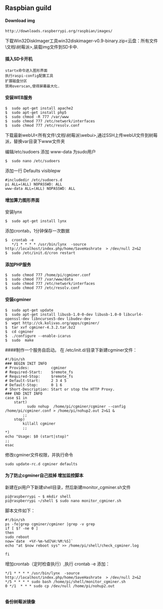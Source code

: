 ﻿## Raspbian guild

#### Download img

    http://downloads.raspberrypi.org/raspbian/images/

下载Win32DiskImager工具win32diskimager-v0.9-binary.zip<云盘：所有文件\文档\树莓派>,装载img文件到SD卡中.

#### 插入SD卡开机
    startx命令进入图形界面
    执行raspi-config配置工具
    扩展磁盘分区
    禁用overscan,使得屏幕最大化.

#### 安装WEB服务

````
$  sudo apt-get install apache2
$  sudo apt-get install php5
$  sudo chmod -R 777 /var/www
$  sudo chmod 777 /etc/network/interfaces
$  sudo chmod 777 /etc/resolv.conf 

````
下载最新webUI<所有文件\文档\树莓派\webui>,通过SSH上传webUI文件到树莓派，替换var目录下www文件夹

编辑/etc/sudoers 添加 www-data 为sudo用户

````
$  sudo nano /etc/sudoers
````

添加一行 Defaults visiblepw

````
#includedir /etc/sudoers.d
pi ALL=(ALL) NOPASSWD: ALL
www-data ALL=(ALL) NOPASSWD: ALL
````

#### 增加算力图形界面

安装lynx 

````
$  sudo apt-get install lynx

````

添加crontab，1分钟保存一次数据

````
$  crontab -e
   */1 * * * * /usr/bin/lynx  -source  http://localhost/index.php/home/SaveHashrate  > /dev/null 2>&2
$  sudo /etc/init.d/cron restart

````

#### 添加PHP服务

````
$  sudo chmod 777 /home/pi/cgminer.conf 
$  sudo chmod 777 /var/www/data
$  sudo chmod 777 /etc/network/interfaces
$  sudo chmod 777 /etc/resolv.conf 

````
#### 安装cgminer

```
$  sudo apt-get update
$  sudo apt-get install libusb-1.0-0-dev libusb-1.0-0 libcurl4-openssl-dev libncurses5-dev libudev-dev
$  wget http://ck.kolivas.org/apps/cgminer/
$  tar xvf cgminer-4.3.2.tar.bz2
$  cd cgminer
$  ./configure --enable-icarus
$  sudo  make
```

####制作一个服务自启动。
在 /etc/init.d/目录下新建cgminer文件：

```
#!/bin/sh
### BEGIN INIT INFO
# Provides:          cgminer
# Required-Start:    $remote_fs
# Required-Stop:     $remote_fs
# Default-Start:     2 3 4 5
# Default-Stop:      0 1 6
# Short-Description: Start or stop the HTTP Proxy.
### END INIT INFO
case $1 in
    start)
          sudo nohup  /home/pi/cgminer/cgminer --config /home/pi/cgminer.conf > /home/pi/nohup2.out 2>&1 &
        ;;
    stop)
        killall cgminer
        ;;
*)
echo "Usage: $0 (start|stop)"
;;
esac
```

修改cgminer文件权限，并执行命令

```
sudo update-rc.d cgminer defaults
```

####  为了防止cgminer自己挂掉 增加监控脚本

新建在pi用户下新建shell目录，然后新建monitor_cgminer.sh文件
````
pi@raspberrypi ~ $ mkdir shell 
pi@raspberrypi ~/shell $ sudo nano monitor_cgminer.sh

````
脚本文件如下：

````
#!/bin/sh
ps -fe|grep cgminer/cgminer |grep -v grep
if [ $? -ne 0 ]
then
sudo reboot
now=`date  +%Y-%m-%d[%H:%M:%S]` 
echo "at $now reboot sys" >> /home/pi/shell/check_cgminer.log 

fi

````
增加crontab（定时检查执行）,执行 crontab -e  添加：

````
*/1 * * * * /usr/bin/lynx  -source  http://localhost/index.php/home/SaveHashrate  > /dev/null 2>&2
*/5 * * * * sudo bash /home/pi/shell/monitor_cgminer.sh
0 */1  * * * sudo cp /dev/null /home/pi/nohup2.out


````

#### 备份树莓派镜像
